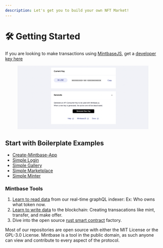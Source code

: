 ```yaml
---
description: Let's get you to build your own NFT Market!
---
```


# 🛠 Getting Started

If you are looking to make transactions using [MintbaseJS](../write-data/mintbasejs.md), get a [developer key here](https://www.mintbase.io/developer)&#x20;

<figure><img src="../../.gitbook/assets/Screen Shot 2022-08-24 at 4.00.09 PM.png" alt=""><figcaption></figcaption></figure>

## Start with Boilerplate Examples

* [Create-Mintbase-App](cmb-create-mintbase-app.md)
* [Simple Login](https://github.com/Mintbase/examples/blob/main/simple-login)
* [Simple Gallery](https://github.com/Mintbase/examples/blob/main/simple-gallery)
* [Simple Marketplace](https://github.com/Mintbase/examples/blob/main/simple-marketplace)
* [Simple Minter](https://github.com/Mintbase/examples/blob/main/simple-minter)

### Mintbase Tools

1. [Learn to read data](../read-data/) from our real-time graphQL indexer: Ex: Who owns what token now.
2. [Learn to write data](../write-data/) to the blockchain: Creating transacations like mint, transfer, and make offer.
3. Dive into the open source [rust smart contract](../smart-contracts/) factory.



Most of our repositories are open source with either the MIT License or the GPL-3.0 License. Mintbase is a tool in the public domain, as such anyone can view and contribute to every aspect of the protocol.

